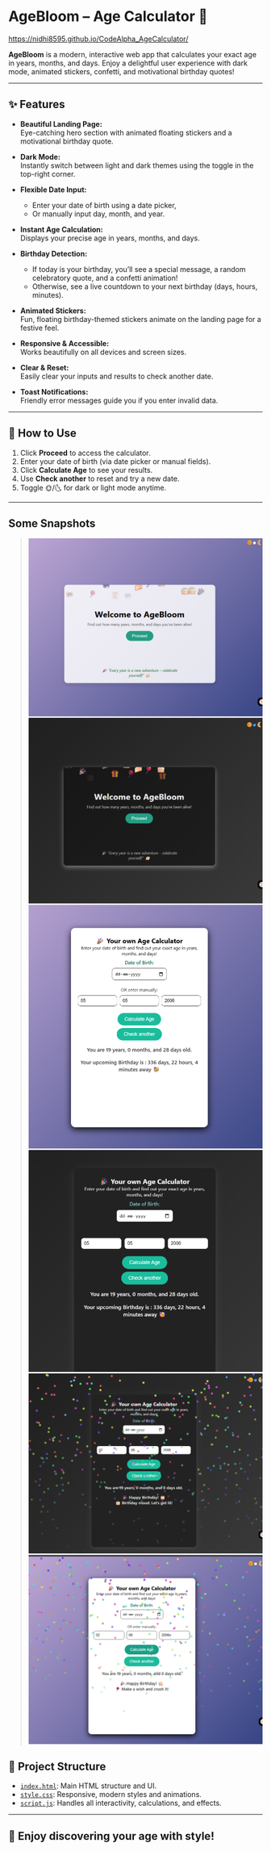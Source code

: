 # AgeBloom – Age Calculator 🎉

https://nidhi8595.github.io/CodeAlpha_AgeCalculator/

**AgeBloom** is a modern, interactive web app that calculates your exact age in years, months, and days. Enjoy a delightful user experience with dark mode, animated stickers, confetti, and motivational birthday quotes!

---

## ✨ Features

- **Beautiful Landing Page:**  
  Eye-catching hero section with animated floating stickers and a motivational birthday quote.

- **Dark Mode:**  
  Instantly switch between light and dark themes using the toggle in the top-right corner.

- **Flexible Date Input:**  
  - Enter your date of birth using a date picker,  
  - Or manually input day, month, and year.

- **Instant Age Calculation:**  
  Displays your precise age in years, months, and days.

- **Birthday Detection:**  
  - If today is your birthday, you’ll see a special message, a random celebratory quote, and a confetti animation!
  - Otherwise, see a live countdown to your next birthday (days, hours, minutes).

- **Animated Stickers:**  
  Fun, floating birthday-themed stickers animate on the landing page for a festive feel.

- **Responsive & Accessible:**  
  Works beautifully on all devices and screen sizes.

- **Clear & Reset:**  
  Easily clear your inputs and results to check another date.

- **Toast Notifications:**  
  Friendly error messages guide you if you enter invalid data.

---

## 🚀 How to Use

1. Click **Proceed** to access the calculator.
2. Enter your date of birth (via date picker or manual fields).
3. Click **Calculate Age** to see your results.
4. Use **Check another** to reset and try a new date.
5. Toggle 🌞/🌜 for dark or light mode anytime.

---

## Some Snapshots

> ![alt text](<Screenshot (92).png>)
> ![alt text](<Screenshot (93).png>)
> ![alt text](<Screenshot (94).png>)
> ![alt text](<Screenshot (95).png>)
> ![alt text](<Screenshot (96).png>)
> ![alt text](<Screenshot (97).png>)

## 📁 Project Structure

- [`index.html`](index.html): Main HTML structure and UI.
- [`style.css`](style.css): Responsive, modern styles and animations.
- [`script.js`](script.js): Handles all interactivity, calculations, and effects.

---

## 🥳 Enjoy discovering your age with style!

